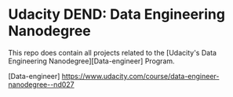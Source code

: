 # Udacity DEND: Data Engineering Nanodegree

This repo does contain all projects related to the [Udacity's Data Engineering Nanodegree][Data-engineer] Program.


[Data-engineer] https://www.udacity.com/course/data-engineer-nanodegree--nd027
